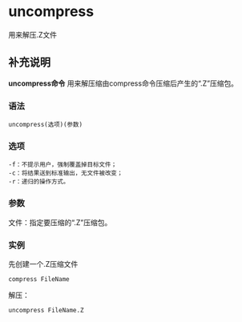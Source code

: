 #  uncompress

用来解压.Z文件

##  补充说明

**uncompress命令** 用来解压缩由compress命令压缩后产生的“.Z”压缩包。

###  语法

    
    
    uncompress(选项)(参数)
    

###  选项

    
    
    -f：不提示用户，强制覆盖掉目标文件；
    -c：将结果送到标准输出，无文件被改变；
    -r：递归的操作方式。
    

###  参数

文件：指定要压缩的“.Z”压缩包。

###  实例

先创建一个.Z压缩文件

    
    
    compress FileName
    

解压：

    
    
    uncompress FileName.Z
    

